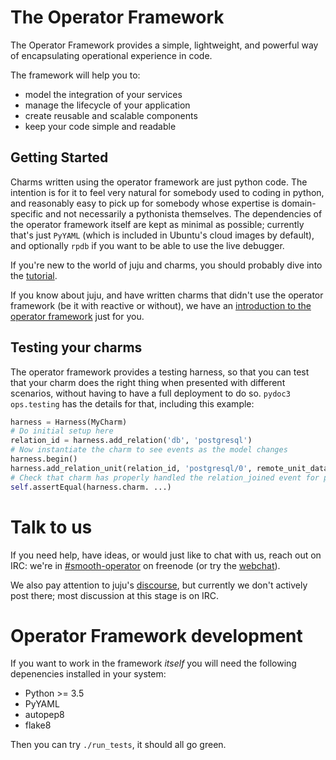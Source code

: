 # The Operator Framework

The Operator Framework provides a simple, lightweight, and powerful way of
encapsulating operational experience in code.

The framework will help you to:

* model the integration of your services
* manage the lifecycle of your application
* create reusable and scalable components
* keep your code simple and readable

## Getting Started

Charms written using the operator framework are just python code. The intention
is for it to feel very natural for somebody used to coding in python, and
reasonably easy to pick up for somebody whose expertise is domain-specific and
not necessarily a pythonista themselves. The dependencies of the operator
framework itself are kept as minimal as possible; currently that's just `PyYAML`
(which is included in Ubuntu's cloud images by default), and optionally `rpdb`
if you want to be able to use the live debugger.

If you're new to the world of juju and charms, you should probably dive into the
[tutorial](/TBD).

If you know about juju, and have written charms that didn't use the operator
framework (be it with reactive or without), we have an [introduction to the
operator framework](/TBD) just for you.

## Testing your charms

The operator framework provides a testing harness, so that you can test that
your charm does the right thing when presented with different scenarios, without
having to have a full deployment to do so. `pydoc3 ops.testing` has the details
for that, including this example:

```python
harness = Harness(MyCharm)
# Do initial setup here
relation_id = harness.add_relation('db', 'postgresql')
# Now instantiate the charm to see events as the model changes
harness.begin()
harness.add_relation_unit(relation_id, 'postgresql/0', remote_unit_data={'key': 'val'})
# Check that charm has properly handled the relation_joined event for postgresql/0
self.assertEqual(harness.charm. ...)
```

# Talk to us

If you need help, have ideas, or would just like to chat with us, reach out on
IRC: we're in [#smooth-operator](irc://chat.freenode.net/%23smooth-operator) on
freenode (or try the [webchat](https://webchat.freenode.net/#smooth-operator)).

We also pay attention to juju's [discourse](https://discourse.jujucharms.com/),
but currently we don't actively post there; most discussion at this stage is on
IRC.

# Operator Framework development

If you want to work in the framework *itself* you will need the following
depenencies installed in your system:

- Python >= 3.5
- PyYAML
- autopep8
- flake8

Then you can try `./run_tests`, it should all go green.
